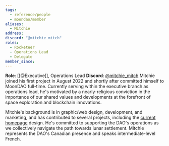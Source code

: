 ```yaml
---
tags:
  - reference/people
  - moondao/member
aliases:
  - Mitchie
address: 
discord: "@mitchie_mitch"
roles:
  - Rocketeer
  - Operations Lead
  - Delegate
member_since:
---
```

**Role**: [[@Executive]], Operations Lead
**Discord**: [@mitchie_mitch](https://discord.com/users/926244811177066558)
Mitchie joined his first project in August 2022 and shortly after committed himself to MoonDAO full-time. Currently serving within the executive branch as operations lead, he's motivated by a nearly-religious conviction in the importance of our shared values and developments at the forefront of space exploration and blockchain innovations. 

Mitchie's background is in graphic/web design, development, and marketing, and has contributed to several projects, including the [current homepage](https://moondao.com/) design. He's committed to supporting the DAO's operations as we collectively navigate the path towards lunar settlement. Mitchie represents the DAO's Canadian presence and speaks intermediate-level French.








